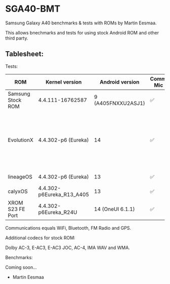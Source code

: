 # SGA40-BMT

Samsung Galaxy A40 benchmarks & tests with ROMs by Martin Eesmaa.

This allows bnechmarks and tests for using stock Android ROM and other third party.

## Tablesheet:

Tests:

ROM | Kernel version | Android version | Communications, Mic & Speaker | NFC | Flashlight | Visual Keyboard | Dolby Atmos | Cast/Smart View | DeX | Bloat-free | Wired HDMI | Face Unlock | AOD |
--- | --- | --- | --- | --- | --- | --- | --- | --- | --- | --- | --- | --- | --- |
Samsung Stock ROM | 4.4.111-16762587 | 9 (A405FNXXU2ASJ1) | ✅ | ✅ | ✅ | ✅ (Samsung keyboard) | ✅ | ✅ | ❌ | ❌ | ? | ✅ | ✅ |
EvolutionX | 4.4.302-p6 (Eureka) | 14 | ✅ | ❌ | ✅ | ❌ (not installed, but G-Board crashes, please get Simple Keyboard) | ✅ | ⚠️ (Only cast) | ❌ | ? | ❌ | ✅ | ✅ |
lineageOS | 4.4.302-p6 (Eureka) | 13 | ✅ | ❌ | ✅ | ✅ (G-board) | ✅ | ⚠️ (Only cast) | ❌ | ✅ | ❌ | ❌ | ✅ |
calyxOS | 4.4.302-p6Eureka_R13_A405 | 13 | ✅ | ❌ | ✅ | ✅ | ✅ | ⚠️ (Only cast) | ❌ | ✅ | ❌ | ❌ | ✅ |
XROM S23 FE Port | 4.4.302-p6Eureka_R24U | 14 (OneUI 6.1.1) | ✅ | ✅ | ✅ | ✅ (Samsung keyboard) | ✅ | ✅ | ✅ | ❌ | ❌ | ❌ | ⚠️ |

Communications equals WiFi, Bluetooth, FM Radio and GPS.

Additional codecs for stock ROM:

Dolby AC-3, E-AC3, E-AC3 JOC, AC-4, IMA WAV and WMA.

Benchmarks:

Coming soon...

- Martin Eesmaa